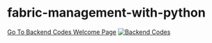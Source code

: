 # fabric-management-with-python
[Go To Backend Codes Welcome Page](fabric-backend/docs/welcome.md)
[![Backend Codes](https://github.com/user-attachments/assets/1631a91c-1014-4016-8c99-74a8d4a77e98)](fabric-backend/docs/welcome.md)
